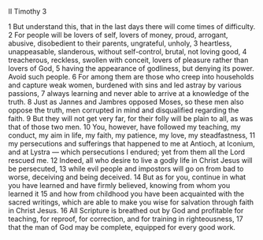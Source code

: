 II Timothy 3

1	But understand this, that in the last days there will come times of difficulty.
2	For people will be lovers of self, lovers of money, proud, arrogant, abusive, disobedient to their parents, ungrateful, unholy,
3	heartless, unappeasable, slanderous, without self-control, brutal, not loving good,
4	treacherous, reckless, swollen with conceit, lovers of pleasure rather than lovers of God,
5	having the appearance of godliness, but denying its power. Avoid such people.
6	For among them are those who creep into households and capture weak women, burdened with sins and led astray by various passions,
7	always learning and never able to arrive at a knowledge of the truth.
8	Just as Jannes and Jambres opposed Moses, so these men also oppose the truth, men corrupted in mind and disqualified regarding the faith.
9	But they will not get very far, for their folly will be plain to all, as was that of those two men.
10	You, however, have followed my teaching, my conduct, my aim in life, my faith, my patience, my love, my steadfastness,
11	my persecutions and sufferings that happened to me at Antioch, at Iconium, and at Lystra — which persecutions I endured; yet from them all the Lord rescued me.
12	Indeed, all who desire to live a godly life in Christ Jesus will be persecuted,
13	while evil people and impostors will go on from bad to worse, deceiving and being deceived.
14	But as for you, continue in what you have learned and have firmly believed, knowing from whom you learned it
15	and how from childhood you have been acquainted with the sacred writings, which are able to make you wise for salvation through faith in Christ Jesus.
16	All Scripture is breathed out by God and profitable for teaching, for reproof, for correction, and for training in righteousness,
17	that the man of God may be complete, equipped for every good work.

